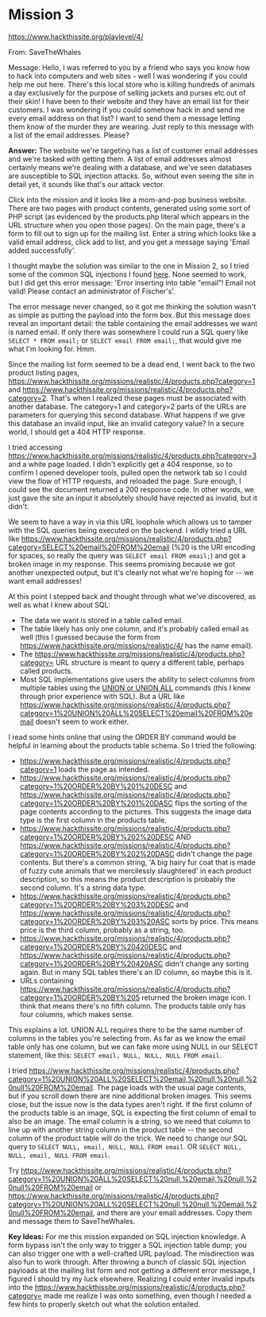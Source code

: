 # Mission 3
https://www.hackthissite.org/playlevel/4/

From: SaveTheWhales

Message: Hello, I was referred to you by a friend who says you know how to hack into computers and web sites - well I was wondering if you could help me out here. There's this local store who is killing hundreds of animals a day exclusively for the purpose of selling jackets and purses etc out of their skin! I have been to their website and they have an email list for their customers. I was wondering if you could somehow hack in and send me every email address on that list? I want to send them a message letting them know of the murder they are wearing. Just reply to this message with a list of the email addresses. Please?

**Answer:** The website we're targeting has a list of customer email addresses and we're tasked with getting them. A list of email addresses almost certainly means we're dealing with a database, and we've seen databases are susceptible to SQL injection attacks. So, without even seeing the site in detail yet, it sounds like that's our attack vector.

Click into the mission and it looks like a mom-and-pop business website. There are two pages with product contents, generated using some sort of PHP script (as evidenced by the products.php literal which appears in the URL structure when you open those pages). On the main page, there's a form to fill out to sign up for the mailing list. Enter a string which looks like a valid email address, click add to list, and you get a message saying 'Email added successfully'.

I thought maybe the solution was similar to the one in Mission 2, so I tried some of the common SQL injections I found [here](https://www.netsparker.com/blog/web-security/sql-injection-cheat-sheet/#ByPassingLoginScreens). None seemed to work, but I did get this error message: 'Error inserting into table "email"! Email not valid! Please contact an administrator of Fischer's'.

The error message never changed, so it got me thinking the solution wasn't as simple as putting the payload into the form box. But this message does reveal an important detail: the table containing the email addresses we want is named email. If only there was somewhere I could run a SQL query like `SELECT * FROM email;` or `SELECT email FROM email;`, that would give me what I'm looking for. Hmm.

Since the mailing list form seemed to be a dead end, I went back to the two product listing pages, https://www.hackthissite.org/missions/realistic/4/products.php?category=1 and https://www.hackthissite.org/missions/realistic/4/products.php?category=2. That's when I realized these pages must be associated with another database. The category=1 and category=2 parts of the URLs are parameters for querying this second database. What happens if we give this database an invalid input, like an invalid category value? In a secure world, I should get a 404 HTTP response.

I tried accessing https://www.hackthissite.org/missions/realistic/4/products.php?category=3 and a white page loaded. I didn't explicitly get a 404 response, so to confirm I opened developer tools, pulled open the network tab so I could view the flow of HTTP requests, and reloaded the page. Sure enough, I could see the document returned a 200 response code. In other words, we just gave the site an input it absolutely should have rejected as invalid, but it didn't.

We seem to have a way in via this URL loophole which allows us to tamper with the SQL queries being executed on the backend. I wildly tried a URL like https://www.hackthissite.org/missions/realistic/4/products.php?category=SELECT%20email%20FROM%20email (%20 is the URI encoding for spaces, so really the query was `SELECT email FROM email;`) and got a broken image in my response. This seems promising because we got another unexpected output, but it's clearly not what we're hoping for -- we want email addresses!

At this point I stepped back and thought through what we've discovered, as well as what I knew about SQL:
* The data we want is stored in a table called email.
* The table likely has only one column, and it's probably called email as well (this I guessed because the form from https://www.hackthissite.org/missions/realistic/4/ has the name email).
* The https://www.hackthissite.org/missions/realistic/4/products.php?category= URL structure is meant to query a different table, perhaps called products.
* Most SQL implementations give users the ability to select columns from multiple tables using the [UNION or UNION ALL](https://www.w3schools.com/sql/sql_ref_union.asp) commands (this I knew through prior experience with SQL). But a URL like https://www.hackthissite.org/missions/realistic/4/products.php?category=1%20UNION%20ALL%20SELECT%20email%20FROM%20email doesn't seem to work either.

I read some hints online that using the ORDER BY command would be helpful in learning about the products table schema. So I tried the following:
* https://www.hackthissite.org/missions/realistic/4/products.php?category=1 loads the page as intended.
* https://www.hackthissite.org/missions/realistic/4/products.php?category=1%20ORDER%20BY%201%20DESC and https://www.hackthissite.org/missions/realistic/4/products.php?category=1%20ORDER%20BY%201%20DASC flips the sorting of the page contents according to the pictures. This suggests the image data type is the first column in the products table.
* https://www.hackthissite.org/missions/realistic/4/products.php?category=1%20ORDER%20BY%202%20DESC AND https://www.hackthissite.org/missions/realistic/4/products.php?category=1%20ORDER%20BY%202%20DASC didn't change the page contents. But there's a common string, 'A big hairy fur coat that is made of fuzzy cute animals that we mercilessly slaughtered' in each product description, so this means the product description is probably the second column. It's a string data type.
* https://www.hackthissite.org/missions/realistic/4/products.php?category=1%20ORDER%20BY%203%20DESC and https://www.hackthissite.org/missions/realistic/4/products.php?category=1%20ORDER%20BY%203%20ASC sorts by price. This means price is the third column, probably as a string, too.
* https://www.hackthissite.org/missions/realistic/4/products.php?category=1%20ORDER%20BY%20420DESC and https://www.hackthissite.org/missions/realistic/4/products.php?category=1%20ORDER%20BY%20420ASC didn't change any sorting again. But in many SQL tables there's an ID column, so maybe this is it.
* URLs containing https://www.hackthissite.org/missions/realistic/4/products.php?category=1%20ORDER%20BY%205 returned the broken image icon. I think that means there's no fifth column. The products table only has four columns, which makes sense.

This explains a lot. UNION ALL requires there to be the same number of columns in the tables you're selecting from. As far as we know the email table only has one column, but we can fake more using NULL in our SELECT statement, like this: `SELECT email, NULL, NULL, NULL FROM email`.

I tried https://www.hackthissite.org/missions/realistic/4/products.php?category=1%20UNION%20ALL%20SELECT%20email,%20null,%20null,%20null%20FROM%20email. The page loads with the usual page contents, but if you scroll down there are nine additional broken images. This seems close, but the issue now is the data types aren't right. If the first column of the products table is an image, SQL is expecting the first column of email to also be an image. The email column is a string, so we need that column to line up with another string column in the product table -- the second column of the product table will do the trick. We need to change our SQL query to `SELECT NULL, email, NULL, NULL FROM email`. OR `SELECT NULL, NULL, email, NULL FROM email`.

Try https://www.hackthissite.org/missions/realistic/4/products.php?category=1%20UNION%20ALL%20SELECT%20null,%20email,%20null,%20null%20FROM%20email or https://www.hackthissite.org/missions/realistic/4/products.php?category=1%20UNION%20ALL%20SELECT%20null,%20null,%20email,%20null%20FROM%20email, and there are your email addresses. Copy them and message them to SaveTheWhales.

**Key Ideas:** For me this mission expanded on SQL injection knowledge. A form bypass isn't the only way to trigger a SQL injection table dump; you can also trigger one with a well-crafted URL payload. The misdirection was also fun to work through. After throwing a bunch of classic SQL injection payloads at the mailing list form and not getting a different error message, I figured I should try my luck elsewhere. Realizing I could enter invalid inputs into the https://www.hackthissite.org/missions/realistic/4/products.php?category= made me realize I was onto something, even though I needed a few hints to properly sketch out what the solution entailed.